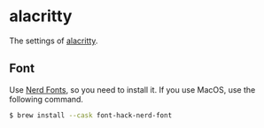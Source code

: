 # alacritty

The settings of [alacritty](https://github.com/alacritty/alacritty).

## Font

Use [Nerd Fonts](https://www.nerdfonts.com/), so you need to install it.
If you use MacOS, use the following command.

```bash
$ brew install --cask font-hack-nerd-font
```
